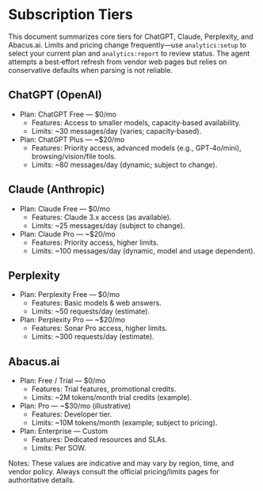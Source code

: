 # Subscription Tiers

This document summarizes core tiers for ChatGPT, Claude, Perplexity, and Abacus.ai. Limits and pricing change frequently—use `analytics:setup` to select your current plan and `analytics:report` to review status. The agent attempts a best‑effort refresh from vendor web pages but relies on conservative defaults when parsing is not reliable.

## ChatGPT (OpenAI)
- Plan: ChatGPT Free — $0/mo
  - Features: Access to smaller models, capacity‑based availability.
  - Limits: ~30 messages/day (varies; capacity‑based).
- Plan: ChatGPT Plus — ~$20/mo
  - Features: Priority access, advanced models (e.g., GPT‑4o/mini), browsing/vision/file tools.
  - Limits: ~80 messages/day (dynamic; subject to change).

## Claude (Anthropic)
- Plan: Claude Free — $0/mo
  - Features: Claude 3.x access (as available).
  - Limits: ~25 messages/day (subject to change).
- Plan: Claude Pro — ~$20/mo
  - Features: Priority access, higher limits.
  - Limits: ~100 messages/day (dynamic, model and usage dependent).

## Perplexity
- Plan: Perplexity Free — $0/mo
  - Features: Basic models & web answers.
  - Limits: ~50 requests/day (estimate).
- Plan: Perplexity Pro — ~$20/mo
  - Features: Sonar Pro access, higher limits.
  - Limits: ~300 requests/day (estimate).

## Abacus.ai
- Plan: Free / Trial — $0/mo
  - Features: Trial features, promotional credits.
  - Limits: ~2M tokens/month trial credits (example).
- Plan: Pro — ~$30/mo (illustrative)
  - Features: Developer tier.
  - Limits: ~10M tokens/month (example; subject to pricing).
- Plan: Enterprise — Custom
  - Features: Dedicated resources and SLAs.
  - Limits: Per SOW.

Notes: These values are indicative and may vary by region, time, and vendor policy. Always consult the official pricing/limits pages for authoritative details.

